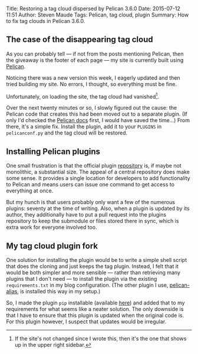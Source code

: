 Title: Restoring a tag cloud dispersed by Pelican 3.6.0
Date: 2015-07-12 11:51
Author: Steven Maude
Tags: Pelican, tag cloud, plugin
Summary: How to fix tag clouds in Pelican 3.6.0.

## The case of the disappearing tag cloud

As you can probably tell — if not from the posts mentioning Pelican,
then the giveaway is the footer of each page — my site is currently
built using [Pelican](https://github.com/getpelican/pelican).

Noticing there was a new version this week, I eagerly updated and then
tried building my site. No errors, I thought, so everything must be
fine.

Unfortunately, on loading the site, the tag cloud had vanished[^1].

Over the next twenty minutes or so, I slowly figured out the cause: the
Pelican code that creates this had been moved out to a separate plugin.
(If only I'd checked the [Pelican
docs](http://docs.getpelican.com/en/3.6.0/faq.html#my-tag-cloud-is-missing-broken-since-i-upgraded-pelican)
first, I would have saved the time…) From there, it's a simple fix.
Install the plugin, add it to your `PLUGINS` in `pelicanconf.py` and the
tag cloud will be restored.

## Installing Pelican plugins

One small frustration is that the official plugin
[repository](https://github.com/getpelican/pelican-plugins) is, if maybe
not monolithic, a substantial size. The appeal of a central repository
does make some sense. It provides a single location for developers to
add functionality to Pelican and means users can issue one command to
get access to everything at once.
 
But my hunch is that users probably only want a few of the numerous
plugins: seventy at the time of writing. Also, when a plugin is updated
by its author, they additionally have to put a pull request into the
plugins repository to keep the submodule or files stored there in sync,
which is extra work for everyone involved too.

## My tag cloud plugin fork

One solution for installing the plugin would be to write a simple shell
script that does the cloning and just keeps the tag plugin. Instead, I
felt that it would be both simpler and more sensible — rather than
retrieving many plugins that I don't need — to install the plugin via
the existing `requirements.txt` in my blog configuration. (The other
plugin I use, [pelican-alias](https://github.com/Nitron/pelican-alias/),
is installed this way in my setup.) 

So, I made the plugin  `pip` installable (available
[here](https://github.com/StevenMaude/pelican-tag-cloud)) and added that
to my requirements for what seems like a neater solution. The only
downside is that I have to ensure that this plugin is updated when the
original code is. For this plugin however, I suspect that updates would
be irregular.

[^1]: If the site's not changed since I wrote this, then it's the one
that shows up in the upper right sidebar.
